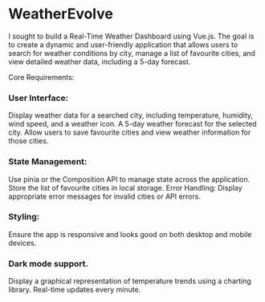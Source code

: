# WeatherEvolve

I sought to build a Real-Time Weather Dashboard using Vue.js.
The goal is to create a dynamic and user-friendly application that allows users to search for weather conditions by city, manage a list of favourite cities, and view detailed weather data, including a 5-day forecast.

 

Core Requirements:

### User Interface:
Display weather data for a searched city, including temperature, humidity, wind speed, and a weather icon.
A 5-day weather forecast for the selected city.
Allow users to save favourite cities and view weather information for those cities.

### State Management:
Use pinia or the Composition API to manage state across the application.
Store the list of favourite cities in local storage.
Error Handling:
Display appropriate error messages for invalid cities or API errors.
### Styling:
Ensure the app is responsive and looks good on both desktop and mobile devices.
### Dark mode support.
Display a graphical representation of temperature trends using a charting library.
Real-time updates every minute.
